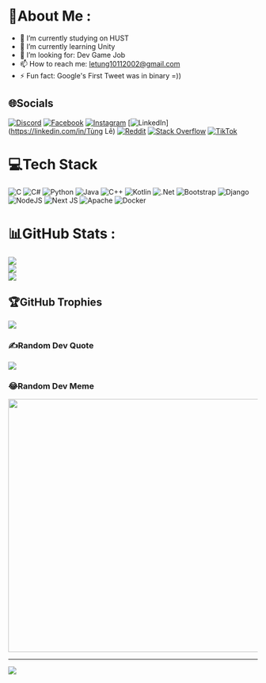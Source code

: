 # 💫About Me :
- 🔭 I’m currently studying on HUST
- 🌱 I’m currently learning Unity
- 🤔 I’m looking for: Dev Game Job
- 📫 How to reach me: letung10112002@gmail.com
- ⚡ Fun fact: Google's First Tweet was in binary =))

## 🌐Socials
[![Discord](https://img.shields.io/badge/Discord-%237289DA.svg?logo=discord&logoColor=white)](htttps://discord.gg/tung_08) [![Facebook](https://img.shields.io/badge/Facebook-%231877F2.svg?logo=Facebook&logoColor=white)](https://facebook.com/https://www.facebook.com/tuntun1011/) [![Instagram](https://img.shields.io/badge/Instagram-%23E4405F.svg?logo=Instagram&logoColor=white)](https://instagram.com/https://www.instagram.com/thahtug10.11/) [![LinkedIn](https://img.shields.io/badge/LinkedIn-%230077B5.svg?logo=linkedin&logoColor=white)](https://linkedin.com/in/Tùng Lê) [![Reddit](https://img.shields.io/badge/Reddit-%23FF4500.svg?logo=Reddit&logoColor=white)](https://reddit.com/user/u/Useful-Bus5505) [![Stack Overflow](https://img.shields.io/badge/-Stackoverflow-FE7A16?logo=stack-overflow&logoColor=white)](https://stackoverflow.com/users/23558781) [![TikTok](https://img.shields.io/badge/TikTok-%23000000.svg?logo=TikTok&logoColor=white)](https://tiktok.com/@tuntun10_11) 

# 💻Tech Stack
![C](https://img.shields.io/badge/c-%2300599C.svg?style=plastic&logo=c&logoColor=white) ![C#](https://img.shields.io/badge/c%23-%23239120.svg?style=plastic&logo=c-sharp&logoColor=white) ![Python](https://img.shields.io/badge/python-3670A0?style=plastic&logo=python&logoColor=ffdd54) ![Java](https://img.shields.io/badge/java-%23ED8B00.svg?style=plastic&logo=java&logoColor=white) ![C++](https://img.shields.io/badge/c++-%2300599C.svg?style=plastic&logo=c%2B%2B&logoColor=white) ![Kotlin](https://img.shields.io/badge/kotlin-%230095D5.svg?style=plastic&logo=kotlin&logoColor=white) ![.Net](https://img.shields.io/badge/.NET-5C2D91?style=plastic&logo=.net&logoColor=white) ![Bootstrap](https://img.shields.io/badge/bootstrap-%23563D7C.svg?style=plastic&logo=bootstrap&logoColor=white) ![Django](https://img.shields.io/badge/django-%23092E20.svg?style=plastic&logo=django&logoColor=white) ![NodeJS](https://img.shields.io/badge/node.js-6DA55F?style=plastic&logo=node.js&logoColor=white) ![Next JS](https://img.shields.io/badge/Next-black?style=plastic&logo=next.js&logoColor=white) ![Apache](https://img.shields.io/badge/apache-%23D42029.svg?style=plastic&logo=apache&logoColor=white) ![Docker](https://img.shields.io/badge/docker-%230db7ed.svg?style=plastic&logo=docker&logoColor=white)
# 📊GitHub Stats :
![](https://github-readme-stats.vercel.app/api?username=Tung20205043&theme=radical&hide_border=false&include_all_commits=false&count_private=false)<br/>
![](https://github-readme-streak-stats.herokuapp.com/?user=Tung20205043&theme=radical&hide_border=false)<br/>
![](https://github-readme-stats.vercel.app/api/top-langs/?username=Tung20205043&theme=radical&hide_border=false&include_all_commits=false&count_private=false&layout=compact)

## 🏆GitHub Trophies
![](https://github-trophies.vercel.app/?username=Tung20205043&theme=radical&no-frame=false&no-bg=false&margin-w=4)

### ✍️Random Dev Quote
![](https://quotes-github-readme.vercel.app/api?type=horizontal&theme=radical)

### 😂Random Dev Meme
<img src="https://random-memer.herokuapp.com/" width="512px"/>

---
[![](https://visitcount.itsvg.in/api?id=Tung20205043&icon=0&color=0)](https://visitcount.itsvg.in)
